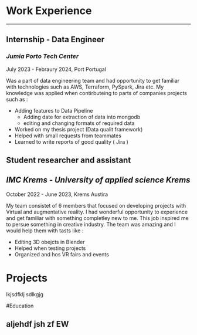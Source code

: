 # Work Experience

* * *

## Internship - Data Engineer
### _Jumia Porto Tech Center_

July 2023 - Febraury 2024, Port Portugal

Was a part of data engineering team and had opportunity to get familiar with technologies such as AWS, Terraform, PySpark, Jira etc. My knowledge was applied when contirbuteing to parts of companies projects such as :
- Adding features to Data Pipeline
  - Adding date for extraction of data into mongodb
  - editing and changing formats of required data
-  Worked on my thesis project (Data qualit framework)
-  Helped with small requests from teammates
-  Learned to write reports of good quality ( Jira )

## Student researcher and assistant
## _IMC Krems - University of applied science Krems_

October 2022 - June 2023, Krems Austira

My team consistet of 6 members that focused on developing projects with Virtual and augmentative reality. I had wonderful opportunity to experience and get familiar with something completley new to me. This job inspired me to persue something in creative industry. The team was amazing and I would help them with tasts like :
- Editing 3D obejcts in Blender
- Helped when testing projects
- Organized and hos VR fairs and events
  


# Projects

  lkjsdfklj
  sdlkgjg

#Education

aljehdf jsh zf EW
-
